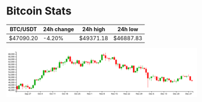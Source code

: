 # Bitcoin Stats

BTC/USDT|24h change|24h high|24h low|
|---|---|---|---|
|$47090.20|-4.20%|$49371.18|$46887.83|

<img src="./chart.svg">
